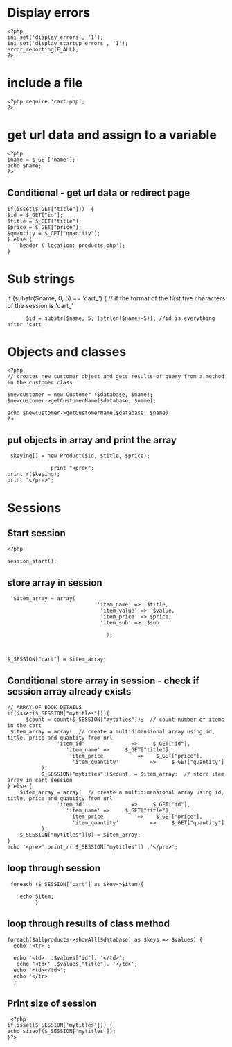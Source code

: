 Display errors
==============

```
<?php 
ini_set('display_errors', '1');
ini_set('display_startup_errors', '1');
error_reporting(E_ALL);
?> 
```

include a file
==============
```
<?php require 'cart.php'; 
?>
```

get url data and assign to a variable
======================================

```
<?php 
$name = $_GET['name'];
echo $name;
?>
```

Conditional - get url data or redirect page
-------------------------------------------

```
if(isset($_GET["title"]))  {
$id = $_GET["id"];
$title = $_GET["title"];
$price = $_GET["price"];
$quantity = $_GET["quantity"];
} else {
    header ('location: products.php');
}
```

Sub strings
===========
 if (substr($name, 0, 5) == 'cart_') { // if the format of the first five characters of the session is 'cart_' 

          $id = substr($name, 5, (strlen($name)-5)); //id is everything after 'cart_'  
          
 Objects and classes
 ===================
 ```
 <?php
// creates new customer object and gets results of query from a method in the customer class

$newcustomer = new Customer ($database, $name);
$newcustomer->getCustomerName($database, $name);

echo $newcustomer->getCustomerName($database, $name);
?>
```

put objects in array and print the array
-----------------------------------------

```
 $keying[] = new Product($id, $title, $price); 

              print "<pre>";
print_r($keying);
print "</pre>";
```

Sessions
=========

Start session
--------------

```
<?php

session_start();
```

store array in session
-----------------------
```
  $item_array = array( 
                             'item_name' =>  $title,
                              'item_value' =>  $value,
                              'item_price' => $price,
                              'item_sub' =>  $sub 

                                );  

                                 
              
$_SESSION["cart"] = $item_array;
```

Conditional store array in session - check if session array already exists
--------------------------------------------------------------------------

```
// ARRAY OF BOOK DETAILS
if(isset($_SESSION["mytitles"])){
      $count = count($_SESSION["mytitles"]);  // count number of items in the cart
 $item_array = array(  // create a multidimensional array using id, title, price and quantity from url
                'item_id'               =>     $_GET["id"],
                   'item_name' =>     $_GET["title"], 
                    'item_price'          =>    $_GET["price"], 
                     'item_quantity'          =>     $_GET["quantity"]
           );  
           $_SESSION["mytitles"][$count] = $item_array;  // store item array in cart session
} else {
    $item_array = array(  // create a multidimensional array using id, title, price and quantity from url
                'item_id'               =>     $_GET["id"],
                   'item_name' =>     $_GET["title"], 
                    'item_price'          =>    $_GET["price"], 
                     'item_quantity'          =>     $_GET["quantity"]
           ); 
    $_SESSION["mytitles"][0] = $item_array;
}
echo '<pre>',print_r( $_SESSION["mytitles"]) ,'</pre>';
```

loop through session
------------------------
```
 foreach ($_SESSION["cart"] as $key=>$item){
  
    echo $item; 
         }
```

loop through results of class method
---------------------------------------
```
foreach($allproducts->showAll($database) as $keys => $values) {
  echo '<tr>';
  
  echo '<td>' .$values["id"]. '</td>';
   echo '<td>' .$values["title"]. '</td>';
  echo '<td></td>';
  echo '</tr>
  }
  ```
  
  Print size of session
  ----------------------
  
  ```
   <?php 
  if(isset($_SESSION['mytitles'])) {
echo sizeof($_SESSION['mytitles']);
  }?>
  ```





 

